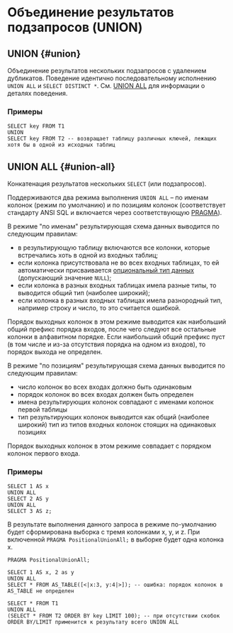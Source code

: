 # Объединение результатов подзапросов (UNION)

## UNION {#union}

Объединение результатов нескольких подзапросов с удалением дубликатов.
Поведение идентично последовательному исполнению `UNION ALL` и `SELECT DISTINCT *`.
См. [UNION ALL](#union-all) для информации о деталях поведения.

### Примеры

```yql
SELECT key FROM T1
UNION
SELECT key FROM T2 -- возвращает таблицу различных ключей, лежащих хотя бы в одной из исходных таблиц
```


## UNION ALL {#union-all}

Конкатенация результатов нескольких `SELECT` (или подзапросов).

Поддерживаются два режима выполнения `UNION ALL` – по именам колонок (режим по умолчанию) и по позициям колонок (соответствует стандарту ANSI SQL и включается через соответствующую [PRAGMA](../pragma.md#positionalunionall)).

В режиме "по именам" результирующая схема данных выводится по следующим правилам:

* в результирующую таблицу включаются все колонки, которые встречались хоть в одной из входных таблиц;
* если колонка присутствовала не во всех входных таблицах, то ей автоматически присваивается [опциональный тип данных](../../types/optional.md) (допускающий значение `NULL`);
* если колонка в разных входных таблицах имела разные типы, то выводится общий тип (наиболее широкий);
* если колонка в разных входных таблицах имела разнородный тип, например строку и число, то это считается ошибкой.

Порядок выходных колонок в этом режиме выводится как наибольший общий префикс порядка входов, после чего следуют все остальные колонки в алфавитном порядке.
Если наибольший общий префикс пуст (в том числе и из-за отсутствия порядка на одном из входов), то порядок выхода не определен.

В режиме "по позициям" результирующая схема данных выводится по следующим правилам:

* число колонок во всех входах должно быть одинаковым
* порядок колонок во всех входах должен быть определен
* имена результирующих колонок совпадают с именами колонок первой таблицы
* тип результирующих колонок выводится как общий (наиболее широкий) тип из типов входных колонок стоящих на одинаковых позициях

Порядок выходных колонок в этом режиме совпадает с порядком колонок первого входа.

### Примеры

```yql
SELECT 1 AS x
UNION ALL
SELECT 2 AS y
UNION ALL
SELECT 3 AS z;
```

В результате выполнения данного запроса в режиме по-умолчанию будет сформирована выборка с тремя колонками x, y, и z. При включенной `PRAGMA PositionalUnionAll;` в выборке будет одна колонка x.

```yql
PRAGMA PositionalUnionAll;

SELECT 1 AS x, 2 as y
UNION ALL
SELECT * FROM AS_TABLE([<|x:3, y:4|>]); -- ошибка: порядок колонок в AS_TABLE не определен
```

```yql
SELECT * FROM T1
UNION ALL
(SELECT * FROM T2 ORDER BY key LIMIT 100); -- при отсутствии скобок ORDER BY/LIMIT применится к результату всего UNION ALL
```

